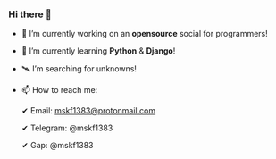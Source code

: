 ### Hi there 👋

- 🔭 I’m currently working on an **opensource** social for programmers!
- 🌱 I’m currently learning **Python** & **Django**!
- 🛰 I’m searching for unknowns!
- 📫 How to reach me:

     ✔ Email: [&#109;&#115;&#107;&#102;&#049;&#051;&#056;&#051;&#064;&#112;&#114;&#111;&#116;&#111;&#110;&#109;&#097;&#105;&#108;&#046;&#099;&#111;&#109;](mailto:&#109;&#115;&#107;&#102;&#049;&#051;&#056;&#051;&#064;&#112;&#114;&#111;&#116;&#111;&#110;&#109;&#097;&#105;&#108;&#046;&#099;&#111;&#109;)

     ✔ Telegram: @mskf1383

     ✔ Gap: @mskf1383
